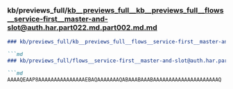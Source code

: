 ### kb/previews_full/kb__previews_full__kb__previews_full__flows__service-first__master-and-slot@auth.har.part022.md.part002.md.md

```md
### kb/previews_full/kb__previews_full__flows__service-first__master-and-slot@auth.har.part022.md.part002.md

```md
### kb/previews_full/flows__service-first__master-and-slot@auth.har.part022.md (part 002)

```md
AAAAQEAAP8AAAAAAAAAAAAAAAEBAQAAAAAAAQABAAABAAABAAAAAAAAAAAAAAAAAAAAAQ
```

```

```

```
